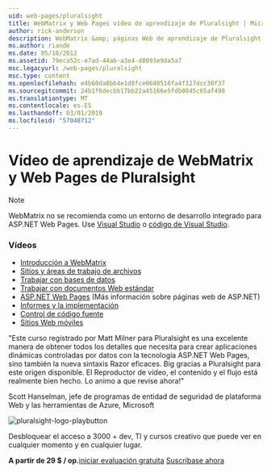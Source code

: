 ```yaml
---
uid: web-pages/pluralsight
title: WebMatrix y Web Pages vídeo de aprendizaje de Pluralsight | Microsoft Docs
author: rick-anderson
description: WebMatrix &amp; páginas Web de aprendizaje de Pluralsight este curso exhaustivo obtendrá en marcha con WebMatrix y ASP.NET Web Pages. Trata de everythi...
ms.author: riande
ms.date: 05/18/2012
ms.assetid: 79eca52c-e7ad-44ab-a3e4-d8093e9da5a7
msc.legacyurl: /web-pages/pluralsight
msc.type: content
ms.openlocfilehash: e4b60da0bb4e1d8fce0640516fa4f127dcc30f37
ms.sourcegitcommit: 24b1f6decbb17bb22a45166e5fdb0845c65af498
ms.translationtype: MT
ms.contentlocale: es-ES
ms.lasthandoff: 03/01/2019
ms.locfileid: "57048712"
---
```

<a name="webmatrix-and-web-pages-video-training-from-pluralsight"></a>Vídeo de aprendizaje de WebMatrix y Web Pages de Pluralsight
====================

> [!NOTE] 
> WebMatrix no se recomienda como un entorno de desarrollo integrado para ASP.NET Web Pages. Use [Visual Studio](xref:aspnet/web-pages/overview/getting-started/program-asp-net-web-pages-in-visual-studio) o [código de Visual Studio](https://code.visualstudio.com/).

### <a name="videos"></a>Vídeos

- [Introducción a WebMatrix](https://pluralsight.com/training/Player?author=matt-milner&name=webmatrix-introduction-m1&mode=live&clip=0&course=webmatrix-introduction)
- [Sitios y áreas de trabajo de archivos](https://pluralsight.com/training/Player?author=matt-milner&name=webmatrix-introduction-m2&mode=live&clip=0&course=webmatrix-introduction)
- [Trabajar con bases de datos](https://pluralsight.com/training/Player?author=matt-milner&name=webmatrix-introduction-m3&mode=live&clip=0&course=webmatrix-introduction)
- [Trabajar con documentos Web estándar](https://pluralsight.com/training/Player?author=matt-milner&name=webmatrix-introduction-m4&mode=live&clip=0&course=webmatrix-introduction)
- [ASP.NET Web Pages](https://pluralsight.com/training/Player?author=matt-milner&name=webmatrix-introduction-m5&mode=live&clip=0&course=webmatrix-introduction) (Más información sobre páginas web de ASP.NET)
- [Informes y la implementación](https://pluralsight.com/training/Player?author=matt-milner&name=webmatrix-introduction-m8&mode=live&clip=0&course=webmatrix-introduction)
- [Control de código fuente](https://pluralsight.com/training/Player?author=matt-milner&name=webmatrix-introduction-m9&mode=live&clip=0&course=webmatrix-introduction)
- [Sitios Web móviles](https://pluralsight.com/training/Player?author=matt-milner&name=webmatrix-introduction-m10&mode=live&clip=0&course=webmatrix-introduction)


"Este curso registrado por Matt Milner para Pluralsight es una excelente manera de obtener todos los detalles que necesita para crear aplicaciones dinámicas controladas por datos con la tecnología ASP.NET Web Pages, sino también la nueva sintaxis Razor eficaces. Big gracias a Pluralsight para este origen disponible. El Reproductor de vídeo, el contenido y el flujo está realmente bien hecho. Lo animo a que revise ahora!"

Scott Hanselman, jefe de programas de entidad de seguridad de plataforma Web y las herramientas de Azure, Microsoft


![pluralsight-logo-playbutton](pluralsight/_static/image1.png)

Desbloquear el acceso a 3000 + dev, TI y cursos creativo que puede ver en cualquier momento y en cualquier lugar.

**A partir de 29 $ / op.**[iniciar evaluación gratuita](https://pluralsight.com/microsoft/olt/subscribe/SubscriptionRedirector.aspx?freetrial=true&amp;utm_source=microsoft&amp;utm_medium=sponsored-page&amp;utm_content=webmatrix&amp;utm_campaign=microsoft-sponsored-course) [Suscríbase ahora](https://pluralsight.com/microsoft/OLT/subscriptions.aspx?utm_source=microsoft&amp;utm_medium=sponsored-page&amp;utm_content=webmatrix&amp;utm_campaign=microsoft-sponsored-course)
